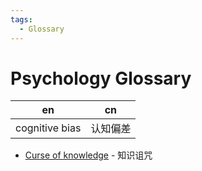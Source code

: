 ```yaml
---
tags:
  - Glossary
---
```


# Psychology Glossary

| en             | cn       |
| -------------- | -------- |
| cognitive bias | 认知偏差 |

- [Curse of knowledge](https://en.wikipedia.org/wiki/Curse_of_knowledge) - 知识诅咒

